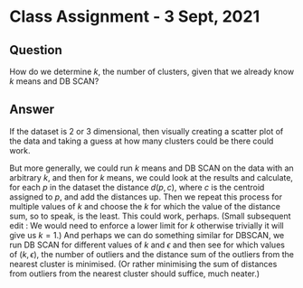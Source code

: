 # Class Assignment - 3 Sept, 2021
## Question
How do we determine $k$, the number of clusters, given that we already know $k$ means and DB SCAN?
## Answer
If the dataset is 2 or 3 dimensional, then visually creating a scatter plot of the data and taking a guess at how many clusters could be there could work.

But more generally, we could run $k$ means and DB SCAN on the data with an arbitrary $k$, and then for $k$ means, we could look at the results and calculate, for each $p$ in the dataset the distance $d(p,c)$, where $c$ is the centroid assigned to $p$, and add the distances up. Then we repeat this process for multiple values of $k$ and choose the $k$ for which the value of the distance sum, so to speak, is the least. This could work, perhaps.
(Small subsequent edit : We would need to enforce a lower limit for $k$ otherwise trivially it will give us $k=1$.)
And perhaps we can do something similar for DBSCAN, we run DB SCAN for different values of $k$ and $\epsilon$ and then see for which values of $(k,\epsilon)$, the number of outliers and the distance sum of the outliers from the nearest cluster is minimised. (Or rather minimising the sum of distances from outliers from the nearest cluster should suffice, much neater.)
